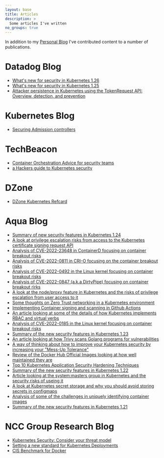 ```yaml
---
layout: base
title: Articles
description: >
  Some articles I've written
no_groups: true
---
```


In addition to my <a href="https://raesene.github.io">Personal Blog</a> I've contributed content to a number of publications.

<h1>Datadog Blog </h1>

<ul>
<li><a href="https://securitylabs.datadoghq.com/articles/whats-new-for-security-in-kubernetes-126/">What's new for security in Kubernetes 1.26</a></li>
<li><a href="https://securitylabs.datadoghq.com/articles/whats-new-for-security-in-kubernetes-125/">What's new for security in Kubernetes 1.25</a></li>
<li><a href="https://securitylabs.datadoghq.com/articles/kubernetes-tokenrequest-api/">Attacker persistence in Kubernetes using the TokenRequest API: Overview, detection, and prevention</a></li>
</ul>

<h1>Kubernetes Blog</h1>

<ul>
<li><a href="https://kubernetes.io/blog/2022/01/19/secure-your-admission-controllers-and-webhooks/">Securing Admission controllers</a></li>
</ul>

<h1>TechBeacon</h1>

<ul>
<li><a href="https://techbeacon.com/security/container-orchestration-key-what-your-security-team-needs-know"> Container Orchestration Advice for security teams </a></li>
<li><a href="https://techbeacon.com/enterprise-it/hackers-guide-kubernetes-security"> a Hackers guide to Kubernetes security</a></li>
</ul>

<h1>DZone</h1>
<ul>
<li><a href="https://cdn2.hubspot.net/hubfs/1665891/Assets/Aqua_DZone_Refcard275_KubernetesSecurity.pdf"> DZone Kubernetes Refcard</a></li>
</ul>


<h1>Aqua Blog</h1>

<ul>
<li><a href="https://blog.aquasec.com/kubernetes-1.24">Summary of new security features in Kubernetes 1.24</a></li>
<li><a href="https://blog.aquasec.com/kubernetes-rbac-privilige-escalation">A look at privilege escalation risks from access to the Kubernetes certificate signing request API</a></li>
<li><a href="https://blog.aquasec.com/cve-2022-23648-containerd-cri-plugin">Analysis of CVE-2022-23648 in ContainerD focusing on container breakout risks</a></li>
<li><a href="https://blog.aquasec.com/cve-2022-0811-cri-o-vulnerability">Analysis of CVE-2022-0811 in CRI-O focusing on the container breakout risks</a></li>
<li><a href="https://blog.aquasec.com/new-linux-kernel-vulnerability-escaping-containers-by-abusing-cgroups">Analysis of CVE-2022-0492 in the Linux kernel focusing on container breakout risks</a></li>
<li><a href="https://blog.aquasec.com/cve-2022-0847-dirty-pipe-linux-vulnerability">Analysis of CVE-2022-0847 (a.k.a DirtyPipe) focusing on container breakout rirks</a></li>
<li><a href="https://blog.aquasec.com/privilege-escalation-kubernetes-rbac">A look at the node/proxy feature in Kubernetes and the risks of privilege escalation from user access to it</a></li>
<li><a href="https://blog.aquasec.com/zero-trust-kubernetes">Some thoughts on Zero Trust networking in a Kubernetes environment</a></li>
<li><a href="https://blog.aquasec.com/trivy-github-actions-security-cicd-pipeline">Implementing Container signing and scanning in Github Actions</a></li>
<li><a href="https://blog.aquasec.com/kubernetes-verbs">An article looking at some of the details of how Kubernetes implements RBAC and virtual verbs</a></li>
<li><a href="https://blog.aquasec.com/cve-2022-0185-linux-kernel-container-escape-in-kubernetes">Analysis of CVE-2022-0185 in the Linux kernel focusing on container breakout risks</a></li>
<li><a href="https://blog.aquasec.com/kubernetes-version-1.23-security-features">Summary of the new security features in Kubernetes 1.23</a></li>
<li><a href="https://blog.aquasec.com/trivy-golang-scanning">An article looking at how Trivy scans Golang programs for vulnerabilities</a></li>
<li><a href="https://blog.aquasec.com/kubernetes-security-priorities">A way of thinking about how to improve your Kubernetes security by increasing your "Mess-Up Tolerance"</a></li>
<li><a href="https://blog.aquasec.com/docker-official-images">Review of the Docker Hub Official Images looking at how well maintained they are</a></li>
<li><a href="https://blog.aquasec.com/kubernetes-hardening-techniques">Top 10 Kubernetes Application Security Hardening Techniques</a></li>
<li><a href="https://blog.aquasec.com/kubernetes-version-1.22-security-features">Summary of the new security features in Kubernetes 1.22</a></li>
<li><a href="https://blog.aquasec.com/kubernetes-authorization">Article looking at the system:masters group in Kubernetes and the security risks of useing it</a></li>
<li><a href="https://blog.aquasec.com/kubernetes-configmap-secrets">A look at Kubernetes secret storage and why you should avoid storing secrets in configmaps</a></li>
<li><a href="https://blog.aquasec.com/docker-image-tags">Analysis of some of the challenges in uniquely identifying container images</a></li>
<li><a href="https://blog.aquasec.com/kubernetes-version-1.21-features">Summary of the new security features in Kubernetes 1.21</a></li>
</ul>

<h1>NCC Group Research Blog</h1>
<ul>
<li><a href="https://research.nccgroup.com/2017/11/23/kubernetes-security-consider-your-threat-model/"> Kubernetes Security: Consider your threat model</a></li>
<li><a href="https://research.nccgroup.com/2017/05/16/setting-a-new-standard-for-kubernetes-deployments/">Setting a new standard for Kubernetes Deployments</a></li>
<li><a href="https://research.nccgroup.com/2016/08/22/the-cis-security-standard-for-docker-available-now/">CIS Benchmark for Docker</a></li>
</ul>